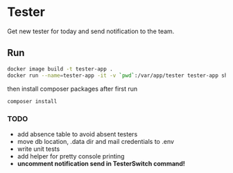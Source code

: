 # Tester

Get new tester for today and send notification to the team.

## Run

```bash
docker image build -t tester-app .
docker run --name=tester-app -it -v `pwd`:/var/app/tester tester-app sh
```

then install composer packages after first run

```bash
composer install
```

### TODO

* add absence table to avoid absent testers
* move db location, .data dir and mail credentials to .env
* write unit tests
* add helper for pretty console printing
* __uncomment notification send in TesterSwitch command!__